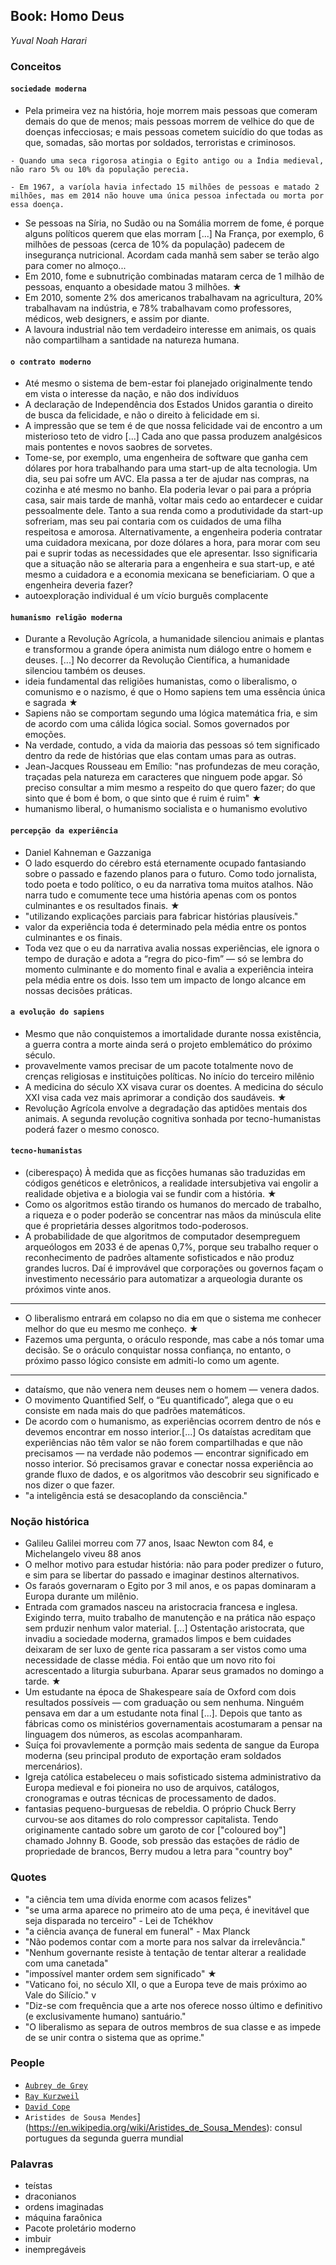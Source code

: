 ## Book: Homo Deus
_Yuval Noah Harari_

### Conceitos

#### `sociedade moderna`

- Pela primeira vez na história, hoje morrem mais pessoas que comeram demais do que de menos; mais pessoas morrem de velhice do que de doenças infecciosas; e mais pessoas cometem suicídio do que todas as que, somadas, são mortas por soldados, terroristas e criminosos. 
```
- Quando uma seca rigorosa atingia o Egito antigo ou a Índia medieval, não raro 5% ou 10% da população perecia. 

- Em 1967, a varíola havia infectado 15 milhões de pessoas e matado 2 milhões, mas em 2014 não houve uma única pessoa infectada ou morta por essa doença.
```
- Se pessoas na Síria, no Sudão ou na Somália morrem de fome, é porque alguns políticos querem que elas morram [...] Na França, por exemplo, 6 milhões de pessoas (cerca de 10% da população) padecem de insegurança nutricional. Acordam cada manhã sem saber se terão algo para comer no almoço...
- Em 2010, fome e subnutrição combinadas mataram cerca de 1 milhão de pessoas, enquanto a obesidade matou 3 milhões. ★
- Em 2010, somente 2% dos americanos trabalhavam na agricultura, 20% trabalhavam na indústria, e 78% trabalhavam como professores, médicos, web designers, e assim por diante.
- A lavoura industrial não tem verdadeiro interesse em animais, os quais não compartilham a santidade na natureza humana. 

#### `o contrato moderno`

- Até mesmo o sistema de bem-estar foi planejado originalmente tendo em vista o interesse da nação, e não dos indivíduos 
- A declaração de Independência dos Estados Unidos garantia o direito de busca da felicidade, e não o direito à felicidade em si.
- A impressão que se tem é de que nossa felicidade vai de encontro a um misterioso teto de vidro [...] Cada ano que passa produzem analgésicos mais pontentes e novos saobres de sorvetes.
- Tome-se, por exemplo, uma engenheira de software que ganha cem dólares por hora trabalhando para uma start-up de alta tecnologia. Um dia, seu pai sofre um AVC. Ela passa a ter de ajudar nas compras, na cozinha e até mesmo no banho. Ela poderia levar o pai para a própria casa, sair mais tarde de manhã, voltar mais cedo ao entardecer e cuidar pessoalmente dele. Tanto a sua renda como a produtividade da start-up sofreriam, mas seu pai contaria com os cuidados de uma filha respeitosa e amorosa. Alternativamente, a engenheira poderia contratar uma cuidadora mexicana, por doze dólares a hora, para morar com seu pai e suprir todas as necessidades que ele apresentar. Isso significaria que a situação não se alteraria para a engenheira e sua start-up, e até mesmo a cuidadora e a economia mexicana se beneficiariam. O que a engenheira deveria fazer?
- autoexploração individual é um vício burguês complacente 


#### `humanismo religão moderna`

- Durante a Revolução Agrícola, a humanidade silenciou animais e plantas e transformou a grande ópera animista num diálogo entre o homem e deuses. [...] No decorrer da Revolução Científica, a humanidade silenciou também os deuses.
- ideia fundamental das religiões humanistas, como o liberalismo, o comunismo e o nazismo, é que o Homo sapiens tem uma essência única e sagrada ★
- Sapiens não se comportam segundo uma lógica matemática fria, e sim de acordo com uma cálida lógica social. Somos governados por emoções. 
- Na verdade, contudo, a vida da maioria das pessoas só tem significado dentro da rede de histórias que elas contam umas para as outras.
- Jean-Jacques Rousseau em Emílio: "nas profundezas de meu coração, traçadas pela natureza em caracteres que ninguem pode apgar. Só preciso consultar a mim mesmo a respeito do que quero fazer; do que sinto que é bom é bom, o que sinto que é ruim é ruim" ★
- humanismo liberal, o humanismo socialista e o humanismo evolutivo


#### `percepção da experiência`

- Daniel Kahneman e Gazzaniga
- O lado esquerdo do cérebro está eternamente ocupado fantasiando sobre o passado e fazendo planos para o futuro. Como todo jornalista, todo poeta e todo político, o eu da narrativa toma muitos atalhos. Não narra tudo e comumente tece uma história apenas com os pontos culminantes e os resultados finais. ★
- "utilizando explicações parciais para fabricar histórias plausíveis."
- valor da experiência toda é determinado pela média entre os pontos culminantes e os finais.
- Toda vez que o eu da narrativa avalia nossas experiências, ele ignora o tempo de duração e adota a “regra do pico-fim” — só se lembra do momento culminante e do momento final e avalia a experiência inteira pela média entre os dois. Isso tem um impacto de longo alcance em nossas decisões práticas.

#### `a evolução do sapiens`

- Mesmo que não conquistemos a imortalidade durante nossa existência, a guerra contra a morte ainda será o projeto emblemático do próximo século.
- provavelmente vamos precisar de um pacote totalmente novo de crenças religiosas e instituições políticas. No início do terceiro milênio
- A medicina do século XX visava curar os doentes. A medicina do século XXI visa cada vez mais aprimorar a condição dos saudáveis. ★
- Revolução Agrícola envolve a degradação das aptidões mentais dos animais. A segunda revolução cognitiva sonhada por tecno-humanistas poderá fazer o mesmo conosco. 

#### `tecno-humanistas`

- (ciberespaço) À medida que as ficções humanas são traduzidas em códigos genéticos e eletrônicos, a realidade intersubjetiva vai engolir a realidade objetiva e a biologia vai se fundir com a história. ★
- Como os algoritmos estão tirando os humanos do mercado de trabalho, a riqueza e o poder poderão se concentrar nas mãos da minúscula elite que é proprietária desses algoritmos todo-poderosos.
- A probabilidade de que algoritmos de computador desempreguem arqueólogos em 2033 é de apenas 0,7%, porque seu trabalho requer o reconhecimento de padrões altamente sofisticados e não produz grandes lucros. Daí é improvável que corporações ou governos façam o investimento necessário para automatizar a arqueologia durante os próximos vinte anos.  
---
- O liberalismo entrará em colapso no dia em que o sistema me conhecer melhor do que eu mesmo me conheço. ★ 
- Fazemos uma pergunta, o oráculo responde, mas cabe a nós tomar uma decisão. Se o oráculo conquistar nossa confiança, no entanto, o próximo passo lógico consiste em admiti-lo como um agente.
---
- dataísmo, que não venera nem deuses nem o homem — venera dados. 
- O movimento Quantified Self, o “Eu quantificado”, alega que o eu consiste em nada mais do que padrões matemáticos.
- De acordo com o humanismo, as experiências ocorrem dentro de nós e devemos encontrar em nosso interior.[...] Os dataístas acreditam que experiências não têm valor se não forem compartilhadas e que não precisamos — na verdade não podemos — encontrar significado em nosso interior. Só precisamos gravar e conectar nossa experiência ao grande fluxo de dados, e os algoritmos vão descobrir seu significado e nos dizer o que fazer. 
- "a inteligência está se desacoplando da consciência."

### Noção histórica

- Galileu Galilei morreu com 77 anos, Isaac Newton com 84, e Michelangelo viveu 88 anos
- O melhor motivo para estudar história: não para poder predizer o futuro, e sim para se libertar do passado e imaginar destinos alternativos.
- Os faraós governaram o Egito por 3 mil anos, e os papas dominaram a Europa durante um milênio.
- Entrada com gramados nasceu na aristocracia francesa e inglesa. Exigindo terra, muito trabalho de manutenção e na prática não espaço sem prduzir nenhum valor material. [...] Ostentação aristocrata, que invadiu a sociedade moderna, gramados limpos e bem cuidades deixaram de ser luxo de gente rica passaram a ser vistos como uma necessidade de classe média. Foi então que um novo rito foi acrescentado a liturgia suburbana. Aparar seus gramados no domingo a tarde. ★
- Um estudante na época de Shakespeare saía de Oxford com dois resultados possíveis — com graduação ou sem nenhuma. Ninguém pensava em dar a um estudante nota final [...]. Depois que tanto as fábricas como os ministérios governamentais acostumaram a pensar na linguagem dos números, as escolas acompanharam. 
- Suíça foi provavlemente a pormção mais sedenta de sangue da Europa moderna (seu principal produto de exportação eram soldados mercenários).
- Igreja católica estabeleceu o mais sofisticado sistema administrativo da Europa medieval e foi pioneira no uso de arquivos, catálogos, cronogramas e outras técnicas de processamento de dados.
- fantasias pequeno-burguesas de rebeldia. O próprio Chuck Berry curvou-se aos ditames do rolo compressor capitalista. Tendo originamente cantado sobre um garoto de cor ["coloured boy"] chamado Johnny B. Goode, sob pressão das estações de rádio de propriedade de brancos, Berry mudou a letra para "country boy"

### Quotes

- "a ciência tem uma dívida enorme com acasos felizes"
- "se uma arma aparece no primeiro ato de uma peça, é inevitável que seja disparada no terceiro" - Lei de Tchékhov
- "a ciência avança de funeral em funeral" -  Max Planck
- "Não podemos contar com a morte para nos salvar da irrelevância."
- "Nenhum governante resiste à tentação de tentar alterar a realidade com uma canetada"
- "impossível manter ordem sem significado" ★
- "Vaticano foi, no século XII, o que a Europa teve de mais próximo ao Vale do Silício." v
- "Diz-se com frequência que a arte nos oferece nosso último e definitivo (e exclusivamente humano) santuário."
- "O liberalismo as separa de outros membros de sua classe e as impede de se unir contra o sistema que as oprime."

### People

- [`Aubrey de Grey`](https://en.wikipedia.org/wiki/Aubrey_de_Grey)
- [`Ray Kurzweil`](https://en.wikipedia.org/wiki/Ray_Kurzweil)
- [`David Cope`](https://en.wikipedia.org/wiki/David_Cope)
- `Aristides de Sousa Mendes`](https://en.wikipedia.org/wiki/Aristides_de_Sousa_Mendes): consul portugues da segunda guerra mundial

### Palavras

- teístas
- draconianos
- ordens imaginadas
- máquina faraônica
- Pacote proletário moderno
- imbuir
- inempregáveis
